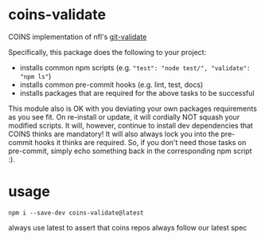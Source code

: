 # coins-validate

COINS implementation of nfl's [git-validate](https://github.com/nlf/git-validate)

Specifically, this package does the following to your project:
  - installs common npm scripts (e.g. `"test": "node test/", "validate": "npm ls"`)
  - installs common pre-commit hooks (e.g. lint, test, docs)
  - installs packages that are required for the above tasks to be successful

This module also is OK with you deviating your own packages requirements as you see fit.  On re-install or update, it will cordially NOT squash your modified scripts.  It will, however, continue to install dev dependencies that COINS thinks are mandatory!  It will also always lock you into the pre-commit hooks it thinks are required.  So, if you don't need those tasks on pre-commit, simply echo something back in the corresponding npm script :).

# usage

`npm i --save-dev coins-validate@latest`

always use latest to assert that coins repos always follow our latest spec
